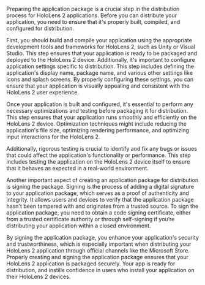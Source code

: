 Preparing the application package is a crucial step in the distribution process for HoloLens 2 applications. Before you can distribute your application, you need to ensure that it's properly built, compiled, and configured for distribution. 

First, you should build and compile your application using the appropriate development tools and frameworks for HoloLens 2, such as Unity or Visual Studio. This step ensures that your application is ready to be packaged and deployed to the HoloLens 2 device. Additionally, it's important to configure application settings specific to distribution. This step includes defining the application's display name, package name, and various other settings like icons and splash screens. By properly configuring these settings, you can ensure that your application is visually appealing and consistent with the HoloLens 2 user experience.

Once your application is built and configured, it's essential to perform any necessary optimizations and testing before packaging it for distribution. This step ensures that your application runs smoothly and efficiently on the HoloLens 2 device. Optimization techniques might include reducing the application's file size, optimizing rendering performance, and optimizing input interactions for the HoloLens 2.

Additionally, rigorous testing is crucial to identify and fix any bugs or issues that could affect the application's functionality or performance. This step includes testing the application on the HoloLens 2 device itself to ensure that it behaves as expected in a real-world environment.

Another important aspect of creating an application package for distribution is signing the package. Signing is the process of adding a digital signature to your application package, which serves as a proof of authenticity and integrity. It allows users and devices to verify that the application package hasn't been tampered with and originates from a trusted source. To sign the application package, you need to obtain a code signing certificate, either from a trusted certificate authority or through self-signing if you’re distributing your application within a closed environment.

By signing the application package, you enhance your application's security and trustworthiness, which is especially important when distributing your HoloLens 2 application through official channels like the Microsoft Store. Properly creating and signing the application package ensures that your HoloLens 2 application is packaged securely. Your app is ready for distribution, and instills confidence in users who install your application on their HoloLens 2 devices.

